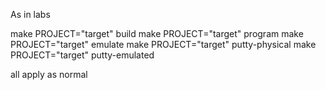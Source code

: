 As in labs

make PROJECT="target" build
make PROJECT="target" program
make PROJECT="target" emulate
make PROJECT="target" putty-physical
make PROJECT="target" putty-emulated

all apply as normal